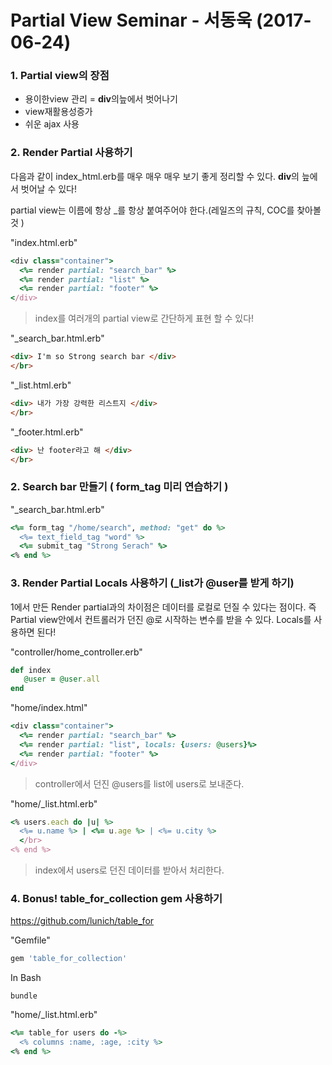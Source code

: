 # Partial View Seminar - 서동욱 (2017-06-24)

### 1. Partial view의 장점

* 용이한view 관리 = **div**의늪에서 벗어나기
* view재활용성증가
* 쉬운 ajax 사용

### 2. Render Partial 사용하기

다음과 같이 index_html.erb를 매우 매우 매우 보기 좋게 정리할 수 있다. **div**의 늪에서 벗어날 수 있다!

partial view는 이름에 항상 _를 항상 붙여주어야 한다.(레일즈의 규칙, COC를 찾아볼것 )

"index.html.erb"

```ruby
<div class="container">
  <%= render partial: "search_bar" %>
  <%= render partial: "list" %>
  <%= render partial: "footer" %>
</div>
```

> index를 여러개의 partial view로 간단하게 표현 할 수 있다! 

"_search_bar.html.erb"

```html
<div> I'm so Strong search bar </div>
</br> 
```

"_list.html.erb"

```html
<div> 내가 가장 강력한 리스트지 </div>
</br>
```

"_footer.html.erb"

```html
<div> 난 footer라고 해 </div>
</br>
```

### 2. Search bar 만들기 ( form_tag 미리 연습하기 )

"_search_bar.html.erb"

~~~ruby
<%= form_tag "/home/search", method: "get" do %>
  <%= text_field_tag "word" %>
  <%= submit_tag "Strong Serach" %>
<% end %>
~~~



### 3.  Render Partial Locals 사용하기 (_list가 @user를 받게 하기)

1에서 만든 Render partial과의 차이점은 데이터를 로컬로 던질 수 있다는 점이다. 즉 Partial view안에서 컨트롤러가 던진 @로 시작하는 변수를 받을 수 있다. Locals를 사용하면 된다!

"controller/home_controller.erb"

```ruby
def index
   @user = @user.all
end
```

"home/index.html"

```ruby
<div class="container">
  <%= render partial: "search_bar" %>
  <%= render partial: "list", locals: {users: @users}%>
  <%= render partial: "footer" %>
</div>
```

> controller에서 던진 @users를 list에 users로 보내준다.

"home/_list.html.erb"

```ruby
<% users.each do |u| %>
  <%= u.name %> | <%= u.age %> | <%= u.city %>
  </br>
<% end %>
```

> index에서 users로 던진 데이터를 받아서 처리한다.



### 4. Bonus! table_for_collection gem 사용하기

https://github.com/lunich/table_for

"Gemfile"

```ruby
gem 'table_for_collection'
```

In Bash

```
bundle
```

"home/_list.html.erb"

```ruby
<%= table_for users do -%>
  <% columns :name, :age, :city %>
<% end %>
```
